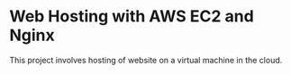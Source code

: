 # Web Hosting with AWS EC2 and Nginx
 This project involves hosting of website on a virtual machine in the cloud.
